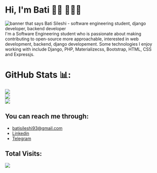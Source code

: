 

# Hi, I'm Bati 👋🏾 👩🏾‍💻

<img src="https://raw.githubusercontent.com/jiosaa/jiosaa/master/read_me_up.png" alt="banner that says Bati Sileshi - software engineering student, django developer, backend developer">
I'm a Software Engineering student who is passionate about making contributing to open-source more approachable, interested in web development, backend, django developement. Some technologies I enjoy working with include Django, PHP, Materializecss, Bootstrap, HTML, CSS and Expressjs. 



# GitHub Stats 📊:
![](https://github-readme-stats.vercel.app/api?username=jiosaa&theme=dark&hide_border=false&include_all_commits=true&count_private=true)<br/>
![](https://github-readme-streak-stats.herokuapp.com/?user=jiosaa&theme=dark&hide_border=false)<br/>
![](https://github-readme-stats.vercel.app/api/top-langs/?username=jiosaa&theme=dark&hide_border=false&include_all_commits=true&count_private=true&layout=compact)


## You can reach me through: 
- batisileshi93@gmail.com
- <a href="https://www.linkedin.com/in/bati-sileshi-705891245"> Linkedin</a> 
- <a href="https://t.me/of_2k">Telegram</a> 

## Total Visits: 
<img src="https://profile-counter.glitch.me/jiosaa/count.svg" />
